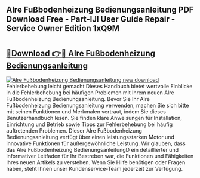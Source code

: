 ## Alre Fußbodenheizung Bedienungsanleitung PDF Download Free - Part-lJl User Guide Repair - Service Owner Edition 1xQ9M

# <h2><a href="http://df5mnu.blite.top/?on=Alre+Fu%c3%9fbodenheizung+Bedienungsanleitung">🔗Download 👉🔴 Alre Fußbodenheizung Bedienungsanleitung</a></h2>

[![Alre Fußbodenheizung Bedienungsanleitung new download](https://i.imgur.com/lujVjoI.png)](http://df5mnu.blite.top/?on=Alre+Fu%c3%9fbodenheizung+Bedienungsanleitung)
Fehlerbehebung leicht gemacht Dieses Handbuch bietet wertvolle Einblicke in die Fehlerbehebung bei häufigen Problemen mit Ihrem neuen Alre Fußbodenheizung Bedienungsanleitung. Bevor Sie Ihr Alre Fußbodenheizung Bedienungsanleitung verwenden, machen Sie sich bitte mit seinen Funktionen und Merkmalen vertraut, indem Sie dieses Benutzerhandbuch lesen. Sie finden klare Anweisungen für Installation, Einrichtung und Betrieb sowie Tipps zur Fehlerbehebung bei häufig auftretenden Problemen. Dieser Alre Fußbodenheizung Bedienungsanleitung verfügt über einen leistungsstarken Motor und innovative Funktionen für außergewöhnliche Leistung. Wir glauben, dass das Alre Fußbodenheizung BedienungsanleitungD ein detaillierter und informativer Leitfaden für Ihr Bestreben war, die Funktionen und Fähigkeiten Ihres neuen Artikels zu verstehen. Wenn Sie Hilfe benötigen oder Fragen haben, steht Ihnen unser Kundenservice-Team jederzeit zur Verfügung.
